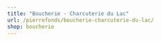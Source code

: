 ```yaml
---
title: "Boucherie - Charcuterie du Lac"
url: /pierrefonds/boucherie-charcuterie-du-lac/
shop: boucherie
---
```

